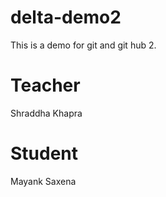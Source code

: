 # delta-demo2
This is a demo for git and git hub 2.
# Teacher
Shraddha Khapra
# Student
Mayank Saxena